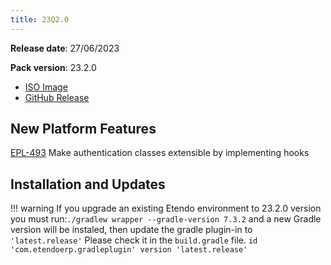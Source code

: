 ```yaml
---
title: 23Q2.0
---
```


**Release date**: 27/06/2023

**Pack version**: 23.2.0

- [ISO Image](https://etendo-appliances.s3.eu-west-1.amazonaws.com/etendo/iso/etendo-23Q2.0.iso)
- [GitHub Release](https://github.com/etendosoftware/etendo_core/releases/tag/23.2.0)

## New Platform Features

[EPL-493](/docs.etendo.software/whats-new/release-notes/details/23Q2-0-details#epl-493) Make authentication classes extensible by implementing hooks

## Installation and Updates

!!! warning
    If you upgrade an existing Etendo environment to 23.2.0 version you must run:`./gradlew wrapper --gradle-version 7.3.2` and a new Gradle version will be instaled, then update the gradle plugin-in to `'latest.release'`
    Please check it in the `build.gradle` file.
    `id 'com.etendoerp.gradleplugin' version 'latest.release'`